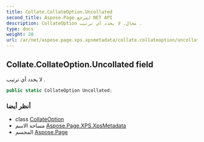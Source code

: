 ```yaml
---
title: Collate.CollateOption.Uncollated
second_title: Aspose.Page لمرجع NET API
description: CollateOption مجال. لا يحدد أي ترتيب .
type: docs
weight: 20
url: /ar/net/aspose.page.xps.xpsmetadata/collate.collateoption/uncollated/
---
```

## Collate.CollateOption.Uncollated field

لا يحدد أي ترتيب .

```csharp
public static CollateOption Uncollated;
```

### أنظر أيضا

* class [CollateOption](../)
* مساحة الاسم [Aspose.Page.XPS.XpsMetadata](../../collate.collateoption/)
* المجسم [Aspose.Page](../../../)


